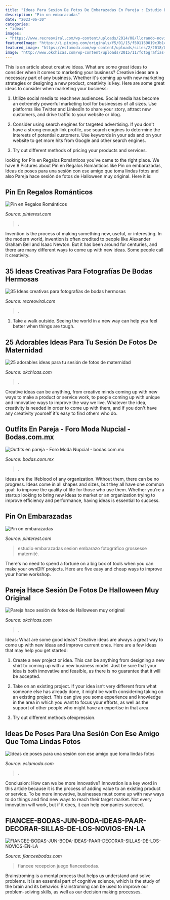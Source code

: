 ```yaml
---
title: "Ideas Para Sesion De Fotos De Embarazadas En Pareja : Estudio Embarazadas Sesion Embarazo Fotográfico Grossesse Maternité"
description: "Pin on embarazadas"
date: "2023-06-30"
categories:
- "ideas"
images:
- "https://www.recreoviral.com/wp-content/uploads/2014/08/llorando-novio.jpg"
featuredImage: "https://i.pinimg.com/originals/f5/01/15/f501159019c3b14212e00e1f1a538b49.jpg"
featured_image: "https://eslamoda.com/wp-content/uploads/sites/2/2018/04/sesion-foto-nice.jpg"
image: "http://www.okchicas.com/wp-content/uploads/2015/11/fotografías-de-embarazadas-1.jpg"
---
```



This is an article about creative ideas. What are some great ideas to consider when it comes to marketing your business?
Creative ideas are a necessary part of any business. Whether it's coming up with new marketing strategies or designing a new product, creativity is key. Here are some great ideas to consider when marketing your business: 
1. Utilize social media to reachnew audiences. Social media has become an extremely powerful marketing tool for businesses of all sizes. Use platforms like Twitter and LinkedIn to share your story, attract new customers, and drive traffic to your website or blog. 

2. Consider using search engines for targeted advertising. If you don't have a strong enough link profile, use search engines to determine the interests of potential customers. Use keywords in your ads and on your website to get more hits from Google and other search engines. 

3. Try out different methods of pricing your products and services.

	

		
looking for Pin en Regalos Románticos you've came to the right place. We have 8 Pictures about Pin en Regalos Románticos like Pin on embarazadas, Ideas de poses para una sesión con ese amigo que toma lindas fotos and also Pareja hace sesión de fotos de Halloween muy original. Here it is:
		
    
## Pin En Regalos Románticos

<img loading=lazy src="https://i.pinimg.com/originals/f5/01/15/f501159019c3b14212e00e1f1a538b49.jpg" onerror="this.onerror=null;this.src='https://tse1.mm.bing.net/th?id=OIP.Lh9SvP-34tkOX1pa8rXLXwHaJ4&amp;pid=15.1';" alt="Pin en Regalos Románticos">

_Source: pinterest.com_

>. 

	

Invention is the process of making something new, useful, or interesting. In the modern world, invention is often credited to people like Alexander Graham Bell and Isaac Newton. But it has been around for centuries, and there are many different ways to come up with new ideas. Some people call it creativity.

    
## 35 Ideas Creativas Para Fotografías De Bodas Hermosas

<img loading=lazy src="https://www.recreoviral.com/wp-content/uploads/2014/08/llorando-novio.jpg" onerror="this.onerror=null;this.src='https://tse1.mm.bing.net/th?id=OIP.__nUAdqPYGAqk6w0oTS79wHaLH&amp;pid=15.1';" alt="35 Ideas creativas para fotografías de bodas hermosas">

_Source: recreoviral.com_

>. 

	

1. Take a walk outside. Seeing the world in a new way can help you feel better when things are tough.

    
## 25 Adorables Ideas Para Tu Sesión De Fotos De Maternidad

<img loading=lazy src="http://www.okchicas.com/wp-content/uploads/2015/11/fotografías-de-embarazadas-1.jpg" onerror="this.onerror=null;this.src='https://tse3.mm.bing.net/th?id=OIP.mi94VqjtihXlVY5sf08XEQHaKk&amp;pid=15.1';" alt="25 adorables ideas para tu sesión de fotos de maternidad">

_Source: okchicas.com_

>. 

	

Creative ideas can be anything, from creative minds coming up with new ways to make a product or service work, to people coming up with unique and innovative ways to improve the way we live. Whatever the idea, creativity is needed in order to come up with them, and if you don't have any creativity yourself it's easy to find others who do.

    
## Outfits En Pareja - Foro Moda Nupcial - Bodas.com.mx

<img loading=lazy src="https://cdn0.bodas.com.mx/usr/4/8/9/4/cfb_581495.jpg" onerror="this.onerror=null;this.src='https://tse3.mm.bing.net/th?id=OIP.rNiwUQNx365H3QEpqbXEHAAAAA&amp;pid=15.1';" alt="Outfits en pareja - Foro Moda Nupcial - bodas.com.mx">

_Source: bodas.com.mx_

>. 

	

Ideas are the lifeblood of any organization. Without them, there can be no progress. Ideas come in all shapes and sizes, but they all have one common goal: to improve the quality of life for those who use them. Whether you're a startup looking to bring new ideas to market or an organization trying to improve efficiency and performance, having ideas is essential to success.

    
## Pin On Embarazadas

<img loading=lazy src="https://i.pinimg.com/736x/3e/b4/0d/3eb40dd3e08941a0c5e2faac74fe18b3.jpg" onerror="this.onerror=null;this.src='https://tse1.mm.bing.net/th?id=OIP.7DKRzUW1B8Lq4Iqk8Nw2DQHaLH&amp;pid=15.1';" alt="Pin on embarazadas">

_Source: pinterest.com_

>estudio embarazadas sesion embarazo fotográfico grossesse maternité. 

	

There's no need to spend a fortune on a big box of tools when you can make your ownDIY projects. Here are five easy and cheap ways to improve your home workshop.

    
## Pareja Hace Sesión De Fotos De Halloween Muy Original

<img loading=lazy src="https://www.okchicas.com/wp-content/uploads/2020/10/Pareja-hace-original-sesion-de-fotos-de-Hallowen-4.jpg" onerror="this.onerror=null;this.src='https://tse2.mm.bing.net/th?id=OIP.5dKcmPRdqrmRTzL22He8eAHaLH&amp;pid=15.1';" alt="Pareja hace sesión de fotos de Halloween muy original">

_Source: okchicas.com_

>. 

	

Ideas: What are some good ideas?
Creative ideas are always a great way to come up with new ideas and improve current ones. Here are a few ideas that may help you get started:
1. Create a new project or idea. This can be anything from designing a new shirt to coming up with a new business model. Just be sure that your idea is both innovative and feasible, as there is no guarantee that it will be accepted.

2. Take on an existing project. If your idea isn’t very different from what someone else has already done, it might be worth considering taking on an existing project. This can give you some experience and knowledge in the area in which you want to focus your efforts, as well as the support of other people who might have an expertise in that area.

3. Try out different methods ofexpression.

    
## Ideas De Poses Para Una Sesión Con Ese Amigo Que Toma Lindas Fotos

<img loading=lazy src="https://eslamoda.com/wp-content/uploads/sites/2/2018/04/sesion-foto-nice.jpg" onerror="this.onerror=null;this.src='https://tse2.mm.bing.net/th?id=OIP.PN0L5wMkgMFF-c3Gg1zVIgHaIe&amp;pid=15.1';" alt="Ideas de poses para una sesión con ese amigo que toma lindas fotos">

_Source: eslamoda.com_

>. 

	

Conclusion: How can we be more innovative?
Innovation is a key word in this article because it is the process of adding value to an existing product or service. To be more innovative, businesses must come up with new ways to do things and find new ways to reach their target market. Not every innovation will work, but if it does, it can help companies succeed.

    
## FIANCEE-BODAS-JUN-BODA-IDEAS-PAAR-DECORAR-SILLAS-DE-LOS-NOVIOS-EN-LA

<img loading=lazy src="https://fianceebodas.com/wp-content/uploads/2020/07/FIANCEE-BODAS-JUN-BODA-IDEAS-PAAR-DECORAR-SILLAS-DE-LOS-NOVIOS-EN-LA-RECEPCION-DE-BODAS-11.jpg" onerror="this.onerror=null;this.src='https://tse4.mm.bing.net/th?id=OIP.g0XdvhiP8WMNMPFWRiUc4QHaLH&amp;pid=15.1';" alt="FIANCEE-BODAS-JUN-BODA-IDEAS-PAAR-DECORAR-SILLAS-DE-LOS-NOVIOS-EN-LA">

_Source: fianceebodas.com_

>fiancee recepcion juego fianceebodas. 

	

Brainstroming is a mental process that helps us understand and solve problems. It is an essential part of cognitive science, which is the study of the brain and its behavior. Brainstroming can be used to improve our problem-solving skills, as well as our decision making processes.

